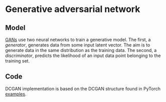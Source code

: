 # Generative adversarial network
## Model
[GANs](https://arxiv.org/pdf/1406.2661.pdf) use two neural networks to train a generative model. 
The first, a _generator_, generates data from some input latent vector. The aim is to generate data in the same distribution as the training data.
The second, a _discriminator_, predicts the likelihood of an input data point belonging to the training set.

## Code
DCGAN implementation is based on the DCGAN structure found in PyTorch [examples](https://github.com/pytorch/examples).
